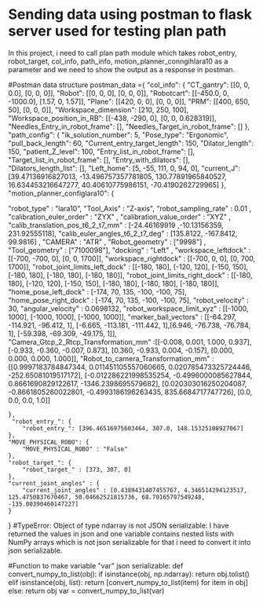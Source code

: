# Sending data using postman to flask server used for testing plan path
In this project, i need to call plan path module which takes robot_entry, robot_target, col_info, path_info, motion_planner_conngihlara10 as a parameter and we need to show the output as a response in postman.

#Postman data structure
postman_data  ={
    "col_info": {
        "CT_gantry": [[0, 0, 0.0], [0, 0, 0]], 
"Robot": [[0, 0, 0], [0, 0, 0]],
"Robotcart": [[-450.0, 0, -1000.0], [1.57, 0, 1.57]],
"Plane": [[420, 0, 0], [0, 0, 0]],
"PRM": [[400, 650, 50], [0, 0, 0]],
"Workspace_dimension": [210, 250, 100], 
"Workspace_position_in_RB": [[-438, -290, 0], [0, 0, 0.628319]], 
"Needles_Entry_in_robot_frame": [],
"Needles_Target_in_robot_frame": []
    },
    "path_config": {
        "ik_solution_number": 5, "Pose_type": "Ergonomic", "pull_back_length": 60, "Current_entry_target_length": 150, "Dilator_length": 150, "patient_Z_level": 100, "Entry_list_in_robot_frame": [], "Target_list_in_robot_frame": [], "Entry_with_dilators": [], "Dilators_length_list": [], "Left_home": [5, -55, 111, 0, 94, 0], "current_J": [39.47136916827013, -13.496757357781805, 130.77891965840527, 16.634453216647277, 40.40610775986151, -70.4190262729965]
    },
    "motion_planner_configlara10": {
        
"robot_type"                                 : "lara10", 
"Tool_Axis"                                  : "Z-axis",
"robot_sampling_rate"                        : 0.01    , 
"calibration_euler_order"                    : "ZYX"   ,
"calibration_value_order"                    : "XYZ"   ,
"calib_translation_pos_t6_2_t7_mm"           : [-24.46169919 ,-10.13156359, 231.92555118],
"calib_euler_angles_t6_2_t7_deg"             : [135.8122, -167.8412, 99.9816] , 
"CAMERA"                                     : "ATR"      , 
"Robot_geometry"                             : ["9998"]   ,
"Tool_geometry"                              : ["7100098"], 
"docking"                                    : "Left"     ,
"workspace_leftdock"                         : [[-700, -700, 0], [0, 0, 1700]],
"workspace_rightdock"                        : [[-700, 0, 0], [0, 700, 1700]], 
"robot_joint_limits_left_dock"               : [[-180, 180], [-120, 120], [-150, 150], [-180, 180], [-180, 180], [-180, 180]],
"robot_joint_limits_right_dock"              : [[-180, 180], [-120, 120], [-150, 150], [-180, 180], [-180, 180], [-180, 180]],
"home_pose_left_dock"                        : [-174, 70, 135, -100, -100, 75],
"home_pose_right_dock"                       : [-174, 70, 135, -100, -100, 75],
"robot_velocity"                             : 30,
"angular_velocity"                           : 0.0698132, 
"robot_workspace_limit_xyz"                  : [[-1000, 1000], [-1000, 1000], [-1000, 1000]],
"marker_ball_vectors"                        : [[-64.297, -114.921, -96.412, 1], [-6.665, -113.181, -111.442, 1],[6.946, -76.738, -76.784, 1], [-59.398, -69.309, -49.175, 1]],
"Camera_Gtcp_2_Rtcp_Transformation_mm"       :[[-0.008, 0.001, 1.000, 0.937],
                                               [-0.933, -0.360, -0.007, 0.873],
                                               [0.360, -0.933, 0.004, -0.157],
                                               [0.000, 0.000, 0.000, 1.000]],
"Robot_to_camera_Transformation_mm"          : [[0.9997183784847344, 0.011451105557060665, 0.020785473325724446, -252.65081019517172],
                                                [-0.012286221998535254, -0.4996000085627844, 0.8661690829122617, -1346.2398695579682], 
                                                [0.020303016250204087, -0.8661805260022801, -0.4993186196263435, 835.6684717747726],
                                                [0.0, 0.0, 0.0, 1.0]]


    },
     "robot_entry_": {
        "robot_entry_": [396.46516975603464, 307.0, 148.15325108927067]
    },
    "MOVE_PHYSICAL_ROBO": {
        "MOVE_PHYSICAL_ROBO" : "False"
    },
    "robot_target_": {
        "robot_target_" : [373, 307, 0]
    },
    "current_joint_angles" : {
        "current_joint_angles" : [0.4389431407455767, 4.346514294123517, 125.4750837670467, 50.04662521815736, 68.70165797549248, -135.00390460147227]
    }
}
#TypeError: Object of type ndarray is not JSON serializable:
I have returned the values in json and one variable  contains nested lists with NumPy arrays which is not json serializable for that i need to convert it into json serializable.

#Function to make variable "var"  json serializable:
def convert_numpy_to_list(obj):
    if isinstance(obj, np.ndarray):
        return obj.tolist()
    elif isinstance(obj, list):
        return [convert_numpy_to_list(item) for item in obj]
    else:
        return obj
var = convert_numpy_to_list(var)
     
